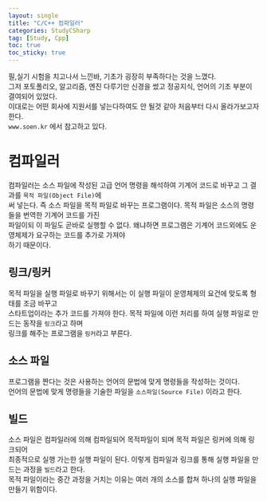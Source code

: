 ```yaml
---
layout: single
title: "C/C++ 컴파일러"
categories: StudyCSharp
tag: [Study, Cpp]
toc: true
toc_sticky: true
---
```


필,실기 시험을 치고나서 느낀바, 기초가 굉장히 부족하다는 것을 느꼈다.  
그저 포토폴리오, 알고리즘, 엔진 다루기만 신경을 썼고 정공지식, 언어의 기초 부분이 결여되어 있었다.  
이대로는 어떤 회사에 지원서를 넣는다하여도 안 될것 같아 처음부터 다시 올라가보고자 한다.  
`www.soen.kr` 에서 참고하고 있다.  

# 컴파일러

컴파일러는 소스 파일에 작성된 고급 언어 명령을 해석하여 기계어 코드로 바꾸고 그 결과를 `목적 파일(Object File)`에  
써 넣는다. 즉 소스 파일을 목적 파일로 바꾸는 프로그램이다. 목적 파일은 소스의 명령들을 번역한 기계어 코드를 가진  
파일이되 이 파일도 곧바로 실행할 수 없다. 왜냐하면 프로그램은 기계어 코드외에도 운영체제가 요구하는 코드를 추가로 가져야  
하기 때문이다.  

## 링크/링커
목적 파일을 실행 파일로 바꾸기 위해서는 이 실행 파일이 운영체제의 요건에 맞도록 형태를 조금 바꾸고  
스타트업이라는 추가 코드를 가져야 한다. 목적 파일에 이런 처리를 하여 실행 파일로 만드는 동작을 `링크`라고 하며  
링크를 해주는 프로그램을 `링커`라고 부른다.

## 소스 파일
프로그램을 짠다는 것은 사용하는 언어의 문법에 맞게 명령들을 작성하는 것이다.  
언어의 문법에 맞게 명령들을 기술한 파일을 `소스파일(Source File)` 이라고 한다.  

## 빌드
소스 파일은 컴파일러에 의해 컴파일되어 목적파일이 되며 목적 파일은 링커에 의해 링크되어   
최종적으로 실행 가는한 실행 파일이 된다. 이렇게 컴파일과 링크를 통해 실행 파일을 만드는 과정을 `빌드`라고 한다.  
목적 파일이라는 중간 과정을 거치는 이유는 여러 개의 소스를 합쳐 하나의 실행 파일을 만들기 위함이다.

